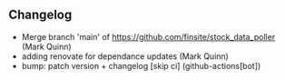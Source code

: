 ## Changelog

- Merge branch 'main' of https://github.com/finsite/stock_data_poller (Mark Quinn)
- adding renovate for dependance updates (Mark Quinn)
- bump: patch version + changelog [skip ci] (github-actions[bot])
